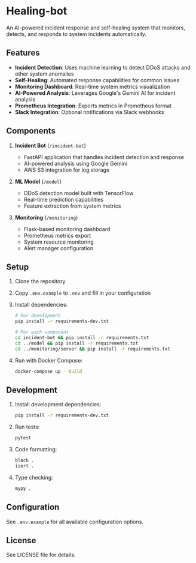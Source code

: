# Healing-bot

An AI-powered incident response and self-healing system that monitors, detects, and responds to system incidents automatically.

## Features

- **Incident Detection**: Uses machine learning to detect DDoS attacks and other system anomalies
- **Self-Healing**: Automated response capabilities for common issues
- **Monitoring Dashboard**: Real-time system metrics visualization
- **AI-Powered Analysis**: Leverages Google's Gemini AI for incident analysis
- **Prometheus Integration**: Exports metrics in Prometheus format
- **Slack Integration**: Optional notifications via Slack webhooks

## Components

1. **Incident Bot** (`/incident-bot`)
   - FastAPI application that handles incident detection and response
   - AI-powered analysis using Google Gemini
   - AWS S3 integration for log storage

2. **ML Model** (`/model`)
   - DDoS detection model built with TensorFlow
   - Real-time prediction capabilities
   - Feature extraction from system metrics

3. **Monitoring** (`/monitoring`)
   - Flask-based monitoring dashboard
   - Prometheus metrics export
   - System resource monitoring
   - Alert manager configuration

## Setup

1. Clone the repository
2. Copy `.env.example` to `.env` and fill in your configuration
3. Install dependencies:
   ```bash
   # For development
   pip install -r requirements-dev.txt
   
   # For each component
   cd incident-bot && pip install -r requirements.txt
   cd ../model && pip install -r requirements.txt
   cd ../monitoring/server && pip install -r requirements.txt
   ```

4. Run with Docker Compose:
   ```bash
   docker-compose up --build
   ```

## Development

1. Install development dependencies:
   ```bash
   pip install -r requirements-dev.txt
   ```

2. Run tests:
   ```bash
   pytest
   ```

3. Code formatting:
   ```bash
   black .
   isort .
   ```

4. Type checking:
   ```bash
   mypy .
   ```

## Configuration

See `.env.example` for all available configuration options.

## License

See LICENSE file for details.